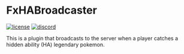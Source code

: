 # FxHABroadcaster
[![license](https://img.shields.io/github/license/BrendonCurmi/FxHABroadcaster)](https://github.com/BrendonCurmi/FxHABroadcaster/blob/master/LICENSE)
[![discord](https://discordapp.com/api/guilds/699764448155533404/widget.png)](https://discord.gg/VFNTycm)

This is a plugin that broadcasts to the server when a player catches a hidden ability (HA) legendary pokemon.
